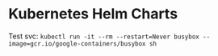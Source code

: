 # Kubernetes Helm Charts

Test svc: `kubectl run -it --rm --restart=Never busybox --image=gcr.io/google-containers/busybox sh`
